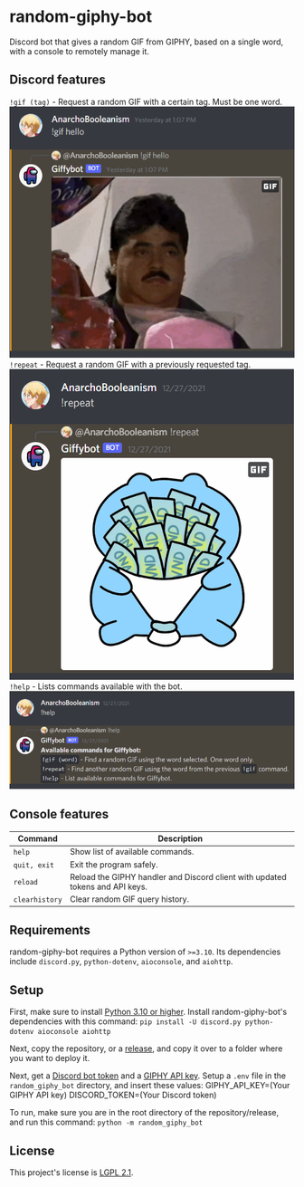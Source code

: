 # random-giphy-bot
Discord bot that gives a random GIF from GIPHY, based on a single word, with a console to remotely manage it.

## Discord features
`!gif (tag)` - Request a random GIF with a certain tag. Must be one word.
![Example of !gif Discord command](https://github.com/AnarchoBooleanism/random-giphy-bot/blob/main/README-content/gif_command_example.png?raw=true)
`!repeat` - Request a random GIF with a previously requested tag.
![Example of !repeat Discord command](https://github.com/AnarchoBooleanism/random-giphy-bot/blob/main/README-content/repeat_command_example.png?raw=true)
`!help` - Lists commands available with the bot.
![Example of !help Discord command](https://github.com/AnarchoBooleanism/random-giphy-bot/blob/main/README-content/help_command_example.png?raw=true)

## Console features
| Command | Description |
| ------- | ----------- |
|`help` | Show list of available commands. |
| `quit, exit` | Exit the program safely. |
| `reload` | Reload the GIPHY handler and Discord client with updated tokens and API keys. |
| `clearhistory` | Clear random GIF query history. |

## Requirements
random-giphy-bot requires a Python version of `>=3.10`.
Its dependencies include `discord.py`, `python-dotenv`, `aioconsole`, and `aiohttp`.

## Setup
First, make sure to install [Python 3.10 or higher](https://www.python.org/downloads/).
Install random-giphy-bot's dependencies with this command:
`pip install -U discord.py python-dotenv aioconsole aiohttp`

Next, copy the repository, or a [release](https://github.com/AnarchoBooleanism/random-giphy-bot/releases), and copy it over to a folder where you want to deploy it.

Next, get a [Discord bot token](https://discord.com/developers/) and a [GIPHY API key](https://developers.giphy.com/).
Setup a `.env` file in the `random_giphy_bot` directory, and insert these values:
    GIPHY_API_KEY=(Your GIPHY API key)
    DISCORD_TOKEN=(Your Discord token)

To run, make sure you are in the root directory of the repository/release, and run this command:
`python -m random_giphy_bot`

## License
This project's license is [LGPL 2.1](LICENSE).